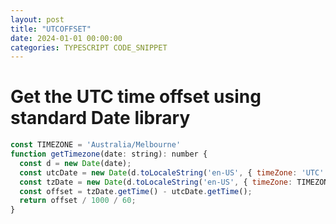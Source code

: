 ```yaml
---
layout: post
title: "UTCOFFSET"
date: 2024-01-01 00:00:00
categories: TYPESCRIPT CODE_SNIPPET
---
```

# Get the UTC time offset using standard Date library
```js
const TIMEZONE = 'Australia/Melbourne'
function getTimezone(date: string): number {
  const d = new Date(date);
  const utcDate = new Date(d.toLocaleString('en-US', { timeZone: 'UTC' }));
  const tzDate = new Date(d.toLocaleString('en-US', { timeZone: TIMEZONE }));
  const offset = tzDate.getTime() - utcDate.getTime();
  return offset / 1000 / 60;
}
```
